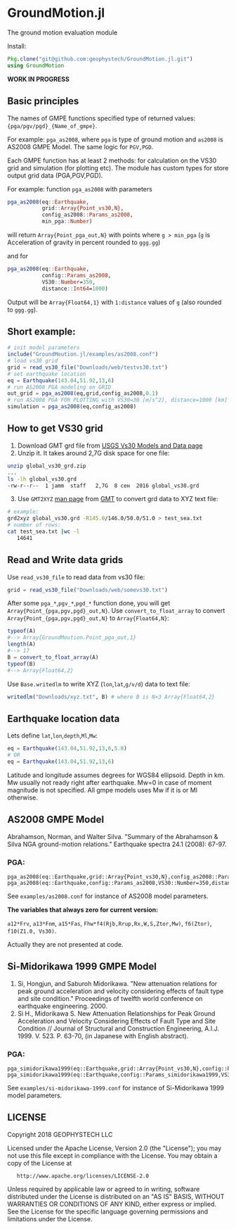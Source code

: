 # GroundMotion.jl
The ground motion evaluation module

Install:
```julia
Pkg.clone("git@github.com:geophystech/GroundMotion.jl.git")
using GroundMotion
```

**WORK IN PROGRESS**

## Basic principles

The names of GMPE functions specified type of returned values: `{pga/pgv/pgd}_{Name_of_gmpe}`. 

For example: `pga_as2008`, where `pga` is type of ground motion and `as2008` is AS2008 GMPE Model. The same logic for `PGV,PGD`.

Each GMPE function has at least 2 methods: for calculation on the VS30 grid and simulation (for plotting etc). The module has custom types for store output grid data (PGA,PGV,PGD).

For example: function `pga_as2008` with parameters
```julia
pga_as2008(eq::Earthquake,
           grid::Array{Point_vs30,N},
           config_as2008::Params_as2008,
           min_pga::Number)
```
will return  `Array{Point_pga_out,N}` with points where `g > min_pga` (`g` is Acceleration of gravity in percent rounded to `ggg.gg`)

and for
```julia
pga_as2008(eq::Earthquake,
           config::Params_as2008,
           VS30::Number=350,
           distance::Int64=1000)
```
Output will be `Array{Float64,1}` with `1:distance` values of `g` (also rounded to `ggg.gg`).

## Short example:
```julia
# init model parameters
include("GroundMoution.jl/examples/as2008.conf")
# load vs30 grid
grid = read_vs30_file("Downloads/web/testvs30.txt")
# set earthquake location
eq = Earthquake(143.04,51.92,13,6)
# run AS2008 PGA modeling on GRID
out_grid = pga_as2008(eq,grid,config_as2008,0.1)
# run AS2008 PGA FOR PLOTTING with VS30=30 [m/s^2], distance=1000 [km] by default.
simulation = pga_as2008(eq,config_as2008)
```

## How to get VS30 grid

1. Download GMT grd file from [USGS Vs30 Models and Data page](https://earthquake.usgs.gov/data/vs30/)
2. Unzip it. It takes around 2,7G disk space for one file: 
```bash
unzip global_vs30_grd.zip
...
ls -lh global_vs30.grd
-rw-r--r--  1 jamm  staff   2,7G  8 сен  2016 global_vs30.grd
```
3. Use `GMT2XYZ` [man page](https://www.soest.hawaii.edu/gmt/gmt/html/man/grd2xyz.html) from [GMT](https://www.soest.hawaii.edu/gmt/) to convert grd data to XYZ text file:
```bash
# example:
grd2xyz global_vs30.grd -R145.0/146.0/50.0/51.0 > test_sea.txt
# number of rows:
cat test_sea.txt |wc -l
   14641
```

## Read and Write data grids

Use `read_vs30_file` to read data from vs30 file:
```julia
grid = read_vs30_file("Downloads/web/somevs30.txt")
```
After some `pga_*`,`pgv_*`,`pgd_*` function done, you will get `Array{Point_{pga,pgv,pgd}_out,N}`. Use `convert_to_float_array` to convert `Array{Point_{pga,pgv,pgd}_out,N}` to `Array{Float64,N}`:
```julia
typeof(A)
#--> Array{GroundMoution.Point_pga_out,1}
length(A)
#--> 17
B = convert_to_float_array(A)
typeof(B)
#--> Array{Float64,2}
```
Use `Base.writedlm` to write XYZ (`lon`,`lat`,`g/v/d`) data to text file:
```julia
writedlm("Downloads/xyz.txt", B) # where B is N×3 Array{Float64,2}
```

## Earthquake location data

Lets define `lat`,`lon`,`depth`,`Ml`,`Mw`:
```julia
eq = Earthquake(143.04,51.92,13,6,5.8)
# OR
eq = Earthquake(143.04,51.92,13,6)
```

Latitude and longitude assumes degrees for WGS84 ellipsoid. Depth in km. Mw usually not ready right after earthquake. Mw=0 in case of moment magnitude is not specified. All gmpe models uses Mw if it is or Ml otherwise.

## AS2008 GMPE Model

Abrahamson, Norman, and Walter Silva. "Summary of the Abrahamson & Silva NGA ground-motion relations." Earthquake spectra 24.1 (2008): 67-97.

### PGA:
```
pga_as2008(eq::Earthquake,grid::Array{Point_vs30,N},config_as2008::Params_as2008,min_pga::Number)
pga_as2008(eq::Earthquake,config::Params_as2008,VS30::Number=350,distance::Int64=1000)
```
See `examples/as2008.conf` for instance of AS2008 model parameters.

**The variables that always zero for current version:**

`a12*Frv`, `a13*Fnm`, `a15*Fas`, `Fhw*f4(Rjb,Rrup,Rx,W,S,Ztor,Mw)`, `f6(Ztor)`, `f10(Z1.0, Vs30)`.

Actually they are not presented at code.


## Si-Midorikawa 1999 GMPE Model

1. Si, Hongjun, and Saburoh Midorikawa. "New attenuation relations for peak ground acceleration and velocity considering effects of fault type and site condition." Proceedings of twelfth world conference on earthquake engineering. 2000.
2. Si H., Midorikawa S. New Attenuation Relationships for Peak Ground Acceleration and Velocity Considering Effects of Fault Type and Site Condition // Journal of Structural and Construction Engineering, A.I.J. 1999. V. 523. P. 63-70, (in Japanese with English abstract).

### PGA:
```
pga_simidorikawa1999(eq::Earthquake,grid::Array{Point_vs30,N},config::Params_simidorikawa1999,min_pga::Number)
pga_simidorikawa1999(eq::Earthquake,config::Params_simidorikawa1999,VS30::Number=350,distance::Int64=1000)
```

See `examples/si-midorikawa-1999.conf` for instance of Si-Midorikawa 1999 model parameters.

## LICENSE

   Copyright 2018 GEOPHYSTECH LLC

   Licensed under the Apache License, Version 2.0 (the "License");
   you may not use this file except in compliance with the License.
   You may obtain a copy of the License at

       http://www.apache.org/licenses/LICENSE-2.0

   Unless required by applicable law or agreed to in writing, software
   distributed under the License is distributed on an "AS IS" BASIS,
   WITHOUT WARRANTIES OR CONDITIONS OF ANY KIND, either express or implied.
   See the License for the specific language governing permissions and
   limitations under the License.
